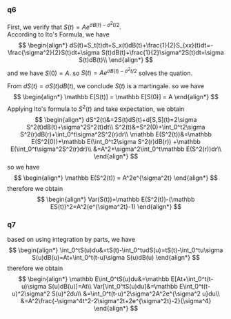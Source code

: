 ### q6

First, we verify that $S(t)=Ae^{\sigma B(t)-\sigma^2t/2}$. 
</br>According to Ito's Formula, we have
$$
\begin{align*}
dS(t)=S_t(t)dt+S_x(t)dB(t)+\frac{1}{2}S_{xx}(t)dt=-\frac{\sigma^2}{2}S(t)dt+\sigma S(t)dB(t)+\frac{1}{2}\sigma^2S(t)dt=\sigma S(t)dB(t)\\
\end{align*}
$$
and we have $S(0)=A$. so $S(t)=Ae^{\sigma B(t)-\sigma^2t/2}$ solves the quation.

From $dS(t)=\sigma S(t)dB(t)$, we conclude $S(t)$ is a martingale. so we have
$$
\begin{align*}
\mathbb E[S(t)] = \mathbb E[S(0)] = A
\end{align*}
$$
Applying Ito's formula to $S^2(t)$ and take expectation, we obtain
$$
\begin{align*}
dS^2(t)&=2S(t)dS(t)+d[S,S](t)=2\sigma S^2(t)dB(t)+\sigma^2S^2(t)dt\\
S^2(t)&=S^2(0)+\int_0^t2\sigma S^2(r)dB(r)+\int_0^t\sigma^2S^2(r)dr\\
\mathbb E(S^2(t))&=\mathbb E(S^2(0))+\mathbb E(\int_0^t2\sigma S^2(r)dB(r)) +\mathbb E(\int_0^t\sigma^2S^2(r)dr)\\
&=A^2+\sigma^2\int_0^t\mathbb E(S^2(r))dr\\
\end{align*}
$$
so we have
$$
\begin{align*}
\mathbb E(S^2(t)) = A^2e^{\sigma^2t}
\end{align*}
$$
therefore we obtain
$$
\begin{align*}
Var(S(t))=\mathbb E(S^2(t))-(\mathbb ES(t))^2=A^2(e^{\sigma^2t}-1)
\end{align*}
$$

### q7
based on using integration by parts, we have
$$
\begin{align*}
\int_0^tS(u)du&=tS(t)-\int_0^tudS(u)=tS(t)-\int_0^tu\sigma S(u)dB(u)=At+\int_0^t(t-u)\sigma S(u)dB(u)
\end{align*}
$$
therefore we obtain
$$
\begin{align*}
\mathbb E\int_0^tS(u)du&=\mathbb E[At+\int_0^t(t-u)\sigma S(u)dB(u)]=At\\
Var[\int_0^tS(u)du]&=\mathbb E\int_0^t(t-u)^2\sigma^2 S(u)^2du\\
&=\int_0^t(t-u)^2\sigma^2A^2e^{\sigma^2 u}du\\
&=A^2\frac{-\sigma^4t^2-2\sigma^2t+2e^{\sigma^2t}-2}{\sigma^4}
\end{align*}
$$